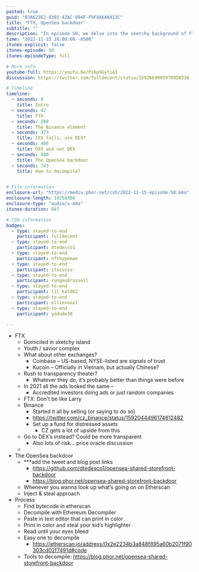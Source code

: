 ```yaml
---
posted: true
guid: "03A623E2-8391-42AC-894F-F9F8A6A6413C"
title: "FTX, OpenSea backdoor"
subtitle: ""
description: "In episode 50, we delve into the sketchy background of FTX, the youth and savior complex of its founder, and the transparency of other exchanges in the market. We also uncover the potential backdoor in OpenSea Shared Storefront and how to decompile it. "
time: "2022-11-15 18:00:00 -0500"
itunes-explicit: false
itunes-episode: 50
itunes-episodeType: full

# More info
youtube-full: https://youtu.be/Pi6p9GytieI
discussion: https://twitter.com/fulldecent/status/1592669905970958338

# Timeline
timeline:
  - seconds: 0
    title: Intro
  - seconds: 42
    title: FTX
  - seconds: 288
    title: The Binance element
  - seconds: 373
    title: CEX fails, use DEX?
  - seconds: 406
    title: DEX and not DEX
  - seconds: 500
    title: The OpenSea backdoor
  - seconds: 743
    title: How to decompile?


# File information
enclosure-url: "https://media.phor.net/csh/2022-11-15-episode-50.m4a"
enclosure-length: 19258306
enclosure-type: "audio/x-m4a"
itunes-duration: 887

# CSH information
badges:
  - type: stayed-to-end
    participant: fulldecent
  - type: stayed-to-end
    participant: dtedesco1
  - type: stayed-to-end
    participant: nfthypeman
  - type: stayed-to-end
    participant: itscuzzo
  - type: stayed-to-end
    participant: rungoodrussell
  - type: stayed-to-end
    participant: lil_kat002
  - type: stayed-to-end
    participant: ellievoxel
  - type: stayed-to-end
    participant: yodude38

---
```


<!--end of quick notes-->

- FTX
  - Domiciled in sketchy island
  - Youth / savior complex
  - What about other exchanges?
    - Coinbase – US-based, NYSE-listed are signals of trust
    - Kucoin – Officially in Vietnam, but actually Chinese? 
  - Rush to transparency theater?
    - Whatever they do, it’s probably better than things were before
  - In 2021 all the ads looked the same – 
    - Accredited investors doing ads or just random companies
  - FTX: Don't be like Larry
  - Binance
    - Started it all by selling (or saying to do so)
    - https://twitter.com/cz_binance/status/1592044496174612482
    - Set up a fund for distressed assets
      - CZ gets a lot of upside from this
  - Go to DEX’s instead? Could be more transparent
    - Also lots of risk… price oracle discussion
  - 
- The OpenSea backdoor
  - ***add the tweet and blog post links
    - https://github.com/dtedesco1/opensea-shared-storefront-backdoor
    - https://blog.phor.net/opensea-shared-storefront-backdoor
  - Whenever you wanna look up what’s going on on Etherscan
  - Inject & steal approach
- Process
  - Find bytecode in etherscan
  - Decompile with Ethereum Decompiler 
  - Paste in text editor that can print in color
  - Print in color and steal your kid’s highlighter
  - Read until your eyes bleed
  - Easy one to decompile
    - [https://etherscan.io/address/0x2e2234b3a848f895a60b2071f90303cd02f7491d#code	](https://etherscan.io/address/0x2e2234b3a848f895a60b2071f90303cd02f7491d#code)
  - Tools to decompile: https://blog.phor.net/opensea-shared-storefront-backdoor
